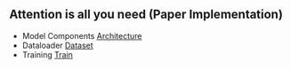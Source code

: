 ## Attention is all you need (Paper Implementation)

- Model Components [Architecture](./model.py)
- Dataloader [Dataset](./dataset.py)
- Training [Train](./train.py)